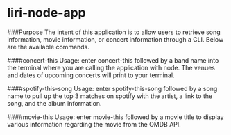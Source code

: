 # liri-node-app

###Purpose
The intent of this application is to allow users to retrieve song information, movie information, or concert information through a CLI. Below are the available commands.

####concert-this
Usage: enter concert-this followed by a band name into the terminal where you are calling the application with node. The venues and dates of upcoming concerts will print to your terminal.

####spotify-this-song
Usage: enter spotify-this-song followed by a song name to pull up the top 3 matches on spotify with the artist, a link to the song, and the album information.

####movie-this
Usage: enter movie-this followed by a movie title to display various information regarding the movie from the OMDB API.

